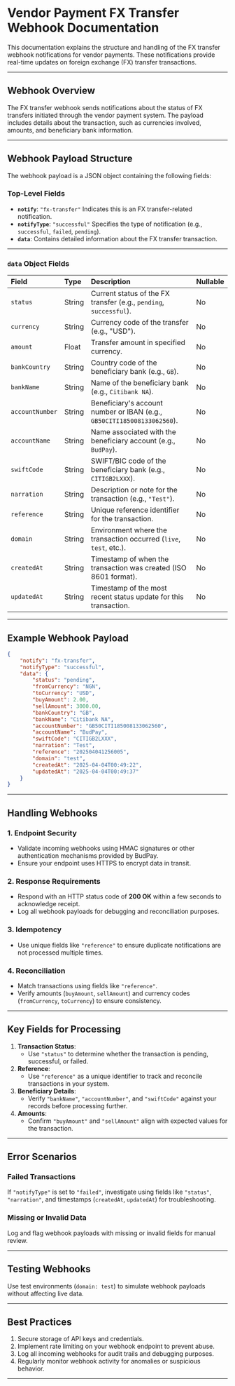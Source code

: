 # Vendor Payment FX Transfer Webhook Documentation

This documentation explains the structure and handling of the FX transfer webhook notifications for vendor payments. These notifications provide real-time updates on foreign exchange (FX) transfer transactions.

---

## **Webhook Overview**

The FX transfer webhook sends notifications about the status of FX transfers initiated through the vendor payment system. The payload includes details about the transaction, such as currencies involved, amounts, and beneficiary bank information.

---

## **Webhook Payload Structure**

The webhook payload is a JSON object containing the following fields:

### Top-Level Fields

- **`notify`**: `"fx-transfer"`
Indicates this is an FX transfer-related notification.
- **`notifyType`**: `"successful"`
Specifies the type of notification (e.g., `successful`, `failed`, `pending`).
- **`data`**:
Contains detailed information about the FX transfer transaction.

---

### **`data` Object Fields**

| Field | Type | Description | Nullable |
| :-- | :-- | :-- | :-- |
| `status` | String | Current status of the FX transfer (e.g., `pending`, `successful`). | No |
| `currency` | String | Currency code of the transfer (e.g., "USD"). | No |
| `amount` | Float | Transfer amount in specified currency. | No |
| `bankCountry` | String | Country code of the beneficiary bank (e.g., `GB`). | No |
| `bankName` | String | Name of the beneficiary bank (e.g., `Citibank NA`). | No |
| `accountNumber` | String | Beneficiary's account number or IBAN (e.g., `GB50CITI185008133062560`). | No |
| `accountName` | String | Name associated with the beneficiary account (e.g., `BudPay`). | No |
| `swiftCode` | String | SWIFT/BIC code of the beneficiary bank (e.g., `CITIGB2LXXX`). | No |
| `narration` | String | Description or note for the transaction (e.g., `"Test"`). | No |
| `reference` | String | Unique reference identifier for the transaction. | No |
| `domain` | String | Environment where the transaction occurred (`live`, `test`, etc.). | No |
| `createdAt` | String | Timestamp of when the transaction was created (ISO 8601 format). | No |
| `updatedAt` | String | Timestamp of the most recent status update for this transaction. | No |

---

## **Example Webhook Payload**

```json
{
    "notify": "fx-transfer",
    "notifyType": "successful",
    "data": {
        "status": "pending",
        "fromCurrency": "NGN",
        "toCurrency": "USD",
        "buyAmount": 2.00,
        "sellAmount": 3000.00,
        "bankCountry": "GB",
        "bankName": "Citibank NA",
        "accountNumber": "GB50CITI185008133062560",
        "accountName": "BudPay",
        "swiftCode": "CITIGB2LXXX",
        "narration": "Test",
        "reference": "202504041256005",
        "domain": "test",
        "createdAt": "2025-04-04T00:49:22",
        "updatedAt": "2025-04-04T00:49:37"
    }
}
```

---

## **Handling Webhooks**

### **1. Endpoint Security**

- Validate incoming webhooks using HMAC signatures or other authentication mechanisms provided by BudPay.
- Ensure your endpoint uses HTTPS to encrypt data in transit.


### **2. Response Requirements**

- Respond with an HTTP status code of **200 OK** within a few seconds to acknowledge receipt.
- Log all webhook payloads for debugging and reconciliation purposes.


### **3. Idempotency**

- Use unique fields like `"reference"` to ensure duplicate notifications are not processed multiple times.


### **4. Reconciliation**

- Match transactions using fields like `"reference"`.
- Verify amounts (`buyAmount`, `sellAmount`) and currency codes (`fromCurrency`, `toCurrency`) to ensure consistency.

---

## **Key Fields for Processing**

1. **Transaction Status**:
    - Use `"status"` to determine whether the transaction is pending, successful, or failed.
2. **Reference**:
    - Use `"reference"` as a unique identifier to track and reconcile transactions in your system.
3. **Beneficiary Details**:
    - Verify `"bankName"`, `"accountNumber"`, and `"swiftCode"` against your records before processing further.
4. **Amounts**:
    - Confirm `"buyAmount"` and `"sellAmount"` align with expected values for the transaction.

---

## **Error Scenarios**

### Failed Transactions

If `"notifyType"` is set to `"failed"`, investigate using fields like `"status"`, `"narration"`, and timestamps (`createdAt`, `updatedAt`) for troubleshooting.

### Missing or Invalid Data

Log and flag webhook payloads with missing or invalid fields for manual review.

---

## **Testing Webhooks**

Use test environments (`domain: test`) to simulate webhook payloads without affecting live data.

---

## **Best Practices**

1. Secure storage of API keys and credentials.
2. Implement rate limiting on your webhook endpoint to prevent abuse.
3. Log all incoming webhooks for audit trails and debugging purposes.
4. Regularly monitor webhook activity for anomalies or suspicious behavior.

---